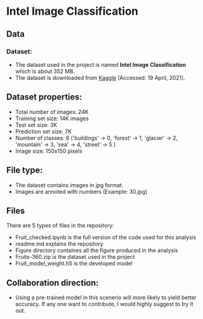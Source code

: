 # Intel Image Classification

## Data
### Dataset:
- The dataset used in the project is named **Intel Image Classification** which is about 352 MB.
- The dataset is downloaded from [Kaggle](https://www.kaggle.com/puneet6060/intel-image-classification) [Accessed: 19 April, 2021].
## Dataset properties:
- Total number of images: 24K
- Training set size: 14K images 
- Test set size: 3K
- Prediction set size: 7K
- Number of classes: 6 ('buildings' -> 0, 'forest' -> 1, 'glacier' -> 2, 'mountain' -> 3, 'sea' -> 4, 'street' -> 5 )
- Image size: 150x150 pixels
## File type:
- The dataset contains images in jpg format.
- Images are annoted with numbers (Example: 30.jpg)
## Files
There are 5 types of files in the repository:
- Fruit_checked.ipynb is the full version of the code used for this analysis
- readme.md explains the repository
- Figure directory containes all the figure produced in the analysis
- Fruits-360.zip is the dataset used in the project
- Fruit_model_weight.h5 is the developed model
## Collaboration direction:
- Using a pre-trained model in this scenerio will more likely to yield better accuracy. If any one want to contribute, I would highly suggest to try it out.
